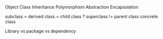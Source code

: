 Object
Class
Inheritance
Polymorphism
Abstraction
Encapsulation

subclass = derived class = child class ?
superclass != parent class
concrete class

Library vs package vs dependency
